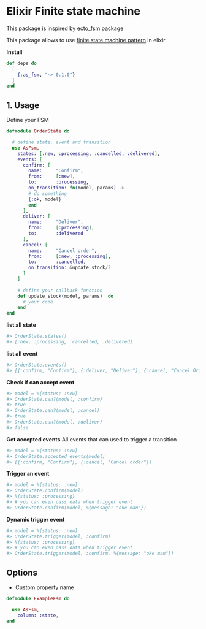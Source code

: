 # Elixir Finite state machine

This package is inspired by [ecto_fsm](https://github.com/bluzky/ecto_fsm) package

This package allows to use [finite state machine pattern](https://en.wikipedia.org/wiki/Finite-state_machine) in elixir. 


**Install**

```elixir
def deps do
  [
    {:as_fsm, "~> 0.1.0"}
  ]
end
```

## 1. Usage

Define your FSM

``` elixir
defmodule OrderState do

  # define state, event and transition 
  use AsFsm,
    states: [:new, :processing, :cancelled, :delivered],
    events: [
      confirm: [
        name:     "Confirm",
        from:     [:new],
        to:       :processing,
        on_transition: fn(model, params) -> 
        # do something
        {:ok, model}
        end
      ], 
      deliver: [
        name:     "Deliver",
        from:     [:processing],
        to:       :delivered
      ], 
      cancel: [
        name:     "Cancel order",
        from:     [:new, :processing],
        to:       :cancelled,
        on_transition: &update_stock/2
      ]
    ]
    
    # define your callback function
    def update_stock(model, params)  do
      # your code
    end
end

```

**list all state** 
```elixir
#> OrderState.states()
#> [:new, :processing, :cancelled, :delivered]
```

**list all event** 
```elixir
#> OrderState.events()
#> [{:confirm, "Confirm"}, {:deliver, "Deliver"}, {:cancel, "Cancel Order"}]
```

**Check if can accept event**
```elixir
#> model = %{status: :new}
#> OrderState.can?(model, :confirm)
#> true
#> OrderState.can?(model, :cancel)
#> true
#> OrderState.can?(model, :deliver)
#> false
```

**Get accepted events**
All events that can used to trigger a transition

```elixir
#> model = %{status: :new}
#> OrderState.accepted_events(model)
#> [{:confirm, "Confirm"}, {:cancel, "Cancel order"}]
```

**Trigger an event**

```elixir
#> model = %{status: :new}
#> OrderState.confirm(model)
#> %{status: :processing}
#> # you can even pass data when trigger event
#> OrderState.confirm(model, %{message: "oke man"})
```

**Dynamic trigger event**

```elixir
#> model = %{status: :new}
#> OrderState.trigger(model, :confirm)
#> %{status: :processing}
#> # you can even pass data when trigger event
#> OrderState.trigger(model, :confirm, %{message: "oke man"})
```

## Options

- Custom property name
```elixir
defmodule ExampleFsm do

  use AsFsm,
    column: :state,
end
```

